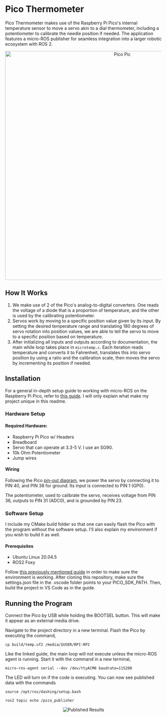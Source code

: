 # Pico Thermometer
Pico Thermometer makes use of the Raspberry Pi Pico's internal temperature sensor to move a servo akin to a dial thermometer, including a potentiometer to calibrate the needle position if needed. The application features a micro-ROS publisher for seamless integration into a larger robotic ecosystem with ROS 2. 

<p align="center">
  <img src="https://images2.imgbox.com/96/20/LDNveEpF_o.jpg" alt="Pico Pic" width="738">
</p>

## How It Works
1. We make use of 2 of the Pico's analog-to-digital converters. One reads the voltage of a diode that is a proportion of temperature, and the other is used by the calibrating potentiometer.
2. Servos work by moving to a specific position value given by its input. By setting the desired temperature range and translating 180 degrees of servo rotation into position values, we are able to tell the servo to move to a specific position based on temperature.
3. After initializing all inputs and outputs according to documentation, the main while loop takes place in `microtemp.c`. Each iteration reads temperature and converts it to Fahrenheit, translates this into servo position by using a ratio and the calibration scale, then moves the servo by incrementing its position if needed.

## Installation
For a general in-depth setup guide to working with micro-ROS on the Raspberry Pi Pico, refer to [this guide](https://ubuntu.com/blog/getting-started-with-micro-ros-on-raspberry-pi-pico). I will only explain what make my project unique in this readme.

### Hardware Setup
#### Required Hardware:
- Raspberry Pi Pico w/ Headers
- Breadboard
- Servo that can operate at 3.3-5 V. I use an SG90.
- 10k Ohm Potentiometer
- Jump wires

#### Wiring
Following the Pico [pin-out diagram](https://datasheets.raspberrypi.com/pico/Pico-R3-A4-Pinout.pdf), we power the servo by connecting it to PIN 40, and PIN 38 for ground. Its input is connected to PIN 1 (GP0).

The potentiometer, used to calibrate the servo, receives voltage from PIN 36, outputs to PIN 31 (ADC0), and is grounded by PIN 23.

### Software Setup
I include my CMake build folder so that one can easily flash the Pico with the program without the software setup.
I'll also explain my environment if you wish to build it as well.

#### Prerequisites
- Ubuntu Linux 20.04.5
- ROS2 Foxy

Follow [this previously mentioned guide](https://ubuntu.com/blog/getting-started-with-micro-ros-on-raspberry-pi-pico) in order to make sure the environment is working.
After cloning this repository, make sure the settings.json file in the .vscode folder points to your PICO_SDK_PATH.
Then, build the project in VS Code as in the guide.

## Running the Program
Connect the Pico by USB while holding the BOOTSEL button. This will make it appear as an external media drive.

Navigate to the project directory in a new terminal. Flash the Pico by executing the command,

`cp build/temp.uf2 /media/$USER/RPI-RP2`

Like the linked guide, the main loop will not execute unless the micro-ROS agent is running. Start it with the command in a new terminal,

`micro-ros-agent serial --dev /dev/ttyACM0 baudrate=115200`

The LED will turn on if the code is executing. You can now see published data with the commands

`source /opt/ros/dashing/setup.bash`

`ros2 topic echo /pico_publisher`

<p align="center">
  <img src="https://images2.imgbox.com/28/ea/ndTyMbzM_o.png" alt="Published Results">
</p>

